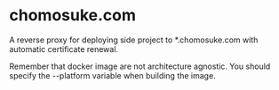 # chomosuke.com
A reverse proxy for deploying side project to *.chomosuke.com with automatic certificate renewal.

Remember that docker image are not architecture agnostic. You should specify the --platform variable when building the image.
